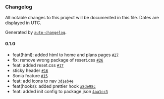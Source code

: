 ### Changelog

All notable changes to this project will be documented in this file. Dates are displayed in UTC.

Generated by [`auto-changelog`](https://github.com/CookPete/auto-changelog).

#### 0.1.0

- feat(html): added html to home and plans pages [`#27`](https://github.com/politecnicoDAW-2022/DIW-Proyecto-Gropy/pull/27)
- fix: remove wrong package of resert.css [`#26`](https://github.com/politecnicoDAW-2022/DIW-Proyecto-Gropy/pull/26)
- feat: added reset.css [`#17`](https://github.com/politecnicoDAW-2022/DIW-Proyecto-Gropy/pull/17)
- sticky header [`#16`](https://github.com/politecnicoDAW-2022/DIW-Proyecto-Gropy/pull/16)
- Sonia feature [`#15`](https://github.com/politecnicoDAW-2022/DIW-Proyecto-Gropy/pull/15)
- feat: add icons to nav [`3d1eb4e`](https://github.com/politecnicoDAW-2022/DIW-Proyecto-Gropy/commit/3d1eb4e1a4f85ea5e6bbf55abe94f3dc1b53137b)
- feat(hooks): added prettier hook [`a8de98c`](https://github.com/politecnicoDAW-2022/DIW-Proyecto-Gropy/commit/a8de98c376411f47271858d47b17615be4f57314)
- feat: added init config to package.json [`4aa1cc3`](https://github.com/politecnicoDAW-2022/DIW-Proyecto-Gropy/commit/4aa1cc3ff64bb90d0cb1628a24e27a2bf240bc7d)
